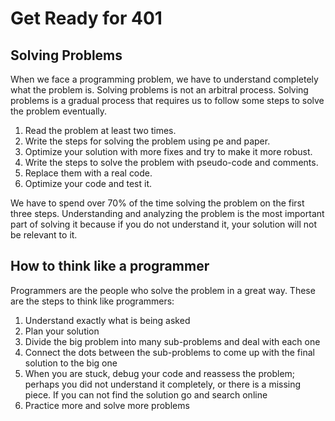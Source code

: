 # Get Ready for 401

## Solving Problems

When we face a programming problem, we have to understand completely what the problem is. Solving problems is not an arbitral process. Solving problems is a gradual process that requires us to follow some steps to solve the problem eventually.

1. Read the problem at least two times.
2. Write the steps for solving the problem using pe and paper.
3. Optimize your solution with more fixes and try to make it more robust.
4. Write the steps to solve the problem with pseudo-code and comments.
5. Replace them with a real code.
6. Optimize your code and test it.

We have to spend over 70% of the time solving the problem on the first three steps. Understanding and analyzing the problem is the most important part of solving it because if you do not understand it, your solution will not be relevant to it.

## How to think like a programmer

Programmers are the people who solve the problem in a great way. These are the steps to think like programmers:

1. Understand exactly what is being asked
2. Plan your solution
3. Divide the big problem into many sub-problems and deal with each one
4. Connect the dots between the sub-problems to come up with the final solution to the big one
5. When you are stuck, debug your code and reassess the problem; perhaps you did not understand it completely, or there is a missing piece. If you can not find the solution go and search online
6. Practice more and solve more problems
